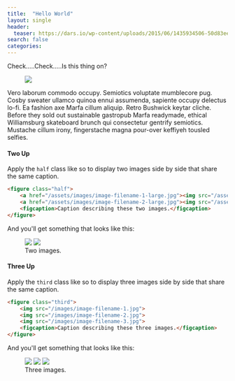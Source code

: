 ```yaml
---
title:  "Hello World"
layout: single
header:
  teaser: https://dars.io/wp-content/uploads/2015/06/1435934506-50d83ee90498b3e4f9578a58ff8b5880.png
search: false
categories: 
---
```


Check.....Check.....Is this thing on? 
<figure>
	<a href="https://dars.io/wp-content/uploads/2015/06/1435934506-50d83ee90498b3e4f9578a58ff8b5880.png"><img src="https://dars.io/wp-content/uploads/2015/06/1435934506-50d83ee90498b3e4f9578a58ff8b5880.png"></a>
</figure>

Vero laborum commodo occupy. Semiotics voluptate mumblecore pug. Cosby sweater ullamco quinoa ennui assumenda, sapiente occupy delectus lo-fi. Ea fashion axe Marfa cillum aliquip. Retro Bushwick keytar cliche. Before they sold out sustainable gastropub Marfa readymade, ethical Williamsburg skateboard brunch qui consectetur gentrify semiotics. Mustache cillum irony, fingerstache magna pour-over keffiyeh tousled selfies.

#### Two Up

Apply the `half` class like so to display two images side by side that share the same caption.

```html
<figure class="half">
    <a href="/assets/images/image-filename-1-large.jpg"><img src="/assets/images/image-filename-1.jpg"></a>
    <a href="/assets/images/image-filename-2-large.jpg"><img src="/assets/images/image-filename-2.jpg"></a>
    <figcaption>Caption describing these two images.</figcaption>
</figure>
```

And you'll get something that looks like this:

<figure class="half">
	<a href="http://placehold.it/1200x600.JPG"><img src="http://placehold.it/600x300.jpg"></a>
	<a href="http://placehold.it/1200x600.jpeg"><img src="http://placehold.it/600x300.jpg"></a>
	<figcaption>Two images.</figcaption>
</figure>

#### Three Up

Apply the `third` class like so to display three images side by side that share the same caption.

```html
<figure class="third">
	<img src="/images/image-filename-1.jpg">
	<img src="/images/image-filename-2.jpg">
	<img src="/images/image-filename-3.jpg">
	<figcaption>Caption describing these three images.</figcaption>
</figure>
```

And you'll get something that looks like this:

<figure class="third">
	<img src="http://placehold.it/600x300.jpg">
	<img src="http://placehold.it/600x300.jpg">
	<img src="http://placehold.it/600x300.jpg">
	<figcaption>Three images.</figcaption>
</figure>